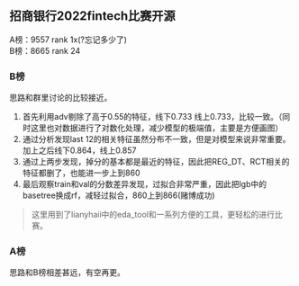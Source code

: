 ## 招商银行2022fintech比赛开源
A榜：9557 rank 1x(?忘记多少了)<br>
B榜：8665 rank 24<br>


### B榜
思路和群里讨论的比较接近。
1. 首先利用adv剔除了高于0.55的特征，线下0.733 线上0.733，比较一致。（同时这里也对数据进行了对数化处理，减少模型的极端值，主要是方便画图）
2. 通过分析发现last 12的相关特征虽然分布不一致，但是对模型来说非常重要。加上之后线下0.864，线上0.857
3. 通过上两步发现，掉分的基本都是最近的特征，因此把REG_DT、RCT相关的特征都删了，也能进一步上到860
4. 最后观察train和val的分数差异发现，过拟合非常严重，因此把lgb中的basetree换成rf，减轻过拟合，860上到866(赌博成功)

> 这里用到了lianyhaii中的eda_tool和一系列方便的工具，更轻松的进行比赛。



### A榜
思路和B榜相差甚远，有空再更。
